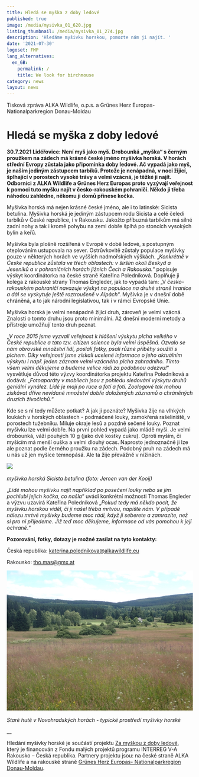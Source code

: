```yaml
---
title: Hledá se myška z doby ledové
published: true
image: /media/mysivka_01_620.jpg
listing_thumbnail: /media/mysivka_01_274.jpg
description: 'Hledáme myšivku horskou, pomozte nám ji najít. '
date: '2021-07-30'
logoset: FMP
lang_alternatives:
  en_GB:
    permalink: /
    title: We look for birchmouse
category: news
layout: news
---
```

Tisková zpráva ALKA Wildlife, o.p.s. a Grünes Herz Europas- Nationalparkregion Donau-Moldau

# Hledá se myška z doby ledové

**30.7.2021 Lidéřovice: Není myš jako myš. Drobounká „myška“ s černým proužkem na zádech má krásné české jméno myšivka horská. V horách střední Evropy zůstala jako připomínka doby ledové. Ač vypadá jako myš, je našim jediným zástupcem tarbíků. Protože je nenápadná, v noci žijící, šplhající v porostech vysoké trávy a velmi vzácná, je těžké ji najít. Odborníci z ALKA Wildlife a Grünes Herz Europas proto vyzývají veřejnost k pomoci tuto myšku najít v česko-rakouském pohraničí. Někdo ji třeba náhodou zahlédne, někomu ji domů přinese kočka.** 

Myšivka horská má nejen krásné české jméno, ale i to latinské: Sicista betulina. Myšivka horská je jediným zástupcem rodu Sicista a celé čeledi tarbíků v České republice, i v Rakousku. Jakožto příbuzná tarbíkům má silné zadní nohy a tak i kromě pohybu na zemi dobře šplhá po stoncích vysokých bylin a keřů. 

Myšivka byla plošně rozšířená v Evropě v době ledové, s postupným oteplováním ustupovala na sever. Ostrůvkovitě zůstaly populace myšivky pouze v některých horách ve vyšších nadmořských výškách. „_Konkrétně v České republice zůstala ve třech oblastech: v širším okolí Beskyd a Jeseníků a v pohraničních horách jižních Čech a Rakouska._“ popisuje  výskyt koordinátorka na české straně Kateřina Poledníková. Doplňuje ji kolega z rakouské strany Thomas Engleder, jak to vypadá tam: „V _česko-rakouském pohraničí navazuje výskyt na populace na druhé straně hranice a dál se vyskytuje ještě roztroušeně v Alpách_“.  Myšivka je v dnešní době chráněná, a to jak národní legislativou, tak i v rámci Evropské Unie.

Myšivka horská je velmi nenápadně žijící druh, zároveň je velmi vzácná. Znalosti o tomto druhu jsou proto minimální. Až dnešní moderní metody a přístroje umožňují tento druh poznat. 

„_V roce 2015 jsme vyzvali veřejnost k hlášení výskytu plcha velkého v České republice a tato tzv. citizen science byla velmi úspěšná. Ozvalo se nám obrovské množství lidí, poslali fotky, psali různé příběhy soužití s plchem. Díky veřejnosti jsme získali ucelené informace o jeho aktuálním výskytu i např. jeden záznam velmi vzácného plcha zahradního. Tímto všem velmi děkujeme a budeme velice rádi za podobnou odezvu!_“ vysvětluje  důvod této výzvy koordinátorka projektu Kateřina Poledníková a dodává: „_Fotoaparáty v mobilech jsou z pohledu sledování výskytu druhů geniální vynález. Lidé je mají po ruce a fotí a fotí. Zoologové tak mohou získávat dříve nevídané množství dobře doložených záznamů o chráněných druzích živočichů._“ 

Kde se s ní tedy můžete potkat? A jak ji poznáte? Myšivka žije na vlhkých loukách v horských oblastech - podmáčené louky, zamokřená rašeliniště, v porostech tužebníku. Miluje okraje lesů a pozdně sečené louky. Poznat myšivku lze velmi dobře. Na první pohled vypadá jako mládě myši. Je velmi drobounká, váží pouhých 10 g (jako dvě kostky cukru). Oproti myším, či myšicím má menší ouška a velmi dlouhý ocas. Naprosto jednoznačně ji lze ale poznat podle černého proužku na zádech. Podobný pruh na zádech má u nás už jen myšice temnopásá. Ale ta žije převážně v nížinách. 

![](/media/myšivka_6_620.jpg)

_myšivka horská Sicista betulina (foto: Jeroen van der Kooij)_

„_Lidé mohou myšivku najít například po posečení louky nebo se jim pochlubí jejich kočka, co našla_“ uvádí konkrétní možnosti Thomas Engleder a výzvu uzavírá Kateřina Poledníková „_Pokud tedy má někdo pocit, že myšivku horskou viděl, či ji našel třeba mrtvou, napište nám. V případě nálezu mrtvé myšivky budeme moc rádi, když ji seberete a zamrazíte, než si pro ni přijedeme. Již teď moc děkujeme, informace od vás pomohou k její ochraně_.“ 

**Pozorování, fotky, dotazy je možné zasílat na tyto kontakty:** 

Česká republika: katerina.polednikova@alkawildlife.eu 

Rakousko: tho.mas@gmx.at 

![](/media/stare_hute_620.jpg)

_Staré hutě v Novohradských horách - typické prostředí myšivky horské_

__

Hledání myšivky horské je součástí projektu [Za myškou z doby ledové](/projects/za-my%C5%A1kou-z-doby-ledov%C3%A9), který je financován z Fondu malých projektů programu INTERREG V-A Rakousko – Česká republika. Partnery projektu jsou: na české straně ALKA Wildlife a na rakouské straně [Grünes Herz Europas- Nationalparkregion Donau-Moldau](http://gruenesherz.boehmerwaldnatur.at/index.htm).
